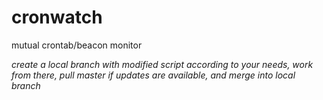 # cronwatch

mutual crontab/beacon monitor

_create a local branch with modified script according to your needs,
work from there, pull master if updates are available, and merge into
local branch_
